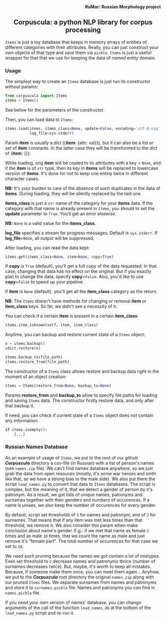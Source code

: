<div align="right"><strong>RuMor: Russian Morphology project</strong></div>
<h2 align="center">Corpuscula: a python NLP library for corpus processing</h2>

`Items` is just a toy database that keeps in memory arrays of entities of
different categories with their attributes. Really, you can just construct
your own objects of that type and save them via `pickle`. `Items` is just a
useful wrapper for that that we use for keeping the data of named entity
domain.

### Usage

The simplest way to create an `Items` database is just run its constructor
without params:
```python
from corpuscula import Items
items = Items()
```
See below for the parameters of the constructor.

Then, you can load data to `Items`:
```python
items.load(items, items_class=None, update=False, encoding='utf-8-sig',
           log_file=sys.stderr)
```
Param **item** is usually a *dict* ({**item**: {attr: val}}), but it can also
be a *list* or *set* of **item** constants. In the latter case they will be
transformed to the *dict* of {**item**: {}}.

While loading, orig **item** will be copied to its attributes with a key =
`None`, and if the **item** is of `str` type, then its key in **items** will
be replaced to lowercase version of **items**. It's done for not to keep one
entiny twice in different character cases.

**NB:** It's your burden to care of the absence of such duplicates in the data
of **items**. During loading, they will be silently replaced by the last one.

**items_class** is just a `str` name of the category for your **items** data.
If the category with that name is already present in `Items`, you should to
set the **update** parameter to `True`. You'll get an error elsewise.

**NB:** `None` is a valid value for the **items_class**.

**log_file** specifies a stream for progress messages. Default is
`sys.stderr`. If **log_file**=`None`, all output will be suppressed.

After loading, you can read the data kept:
```python
items.get(items_class=None, item=None, copy=True)
```
If **copy** is `True` (default), you'll get a full copy of the data requested.
In that case, changing that data has no effect on the original. But if you
exactly plan to change the data, specify **copy**=`False`. Also, you'd like to
use **copy**=`False` to speed up your pipeline.

if **item** is `None` (default), you'll get all the **item_class** category as
the return.

**NB**: The `Items` doesn't have methods for changing or removal **item** or
**item_class** keys. So far, we didn't see a necessity of it.

You can check if a certain **item** is present in a certain **item_class**:
```python
items.item_isknown(self, item, item_class)
```

Anytime, you can backup and restore current state of a `Items` object:
```python
o = items.backup()
cdict.restore(o)

items.backup_to(file_path)
items.restore_from(file_path)
```

The constructor of a `Items` class allows restore and backup data right in the
moment of an object creation:
```python
items = Items(restore_from=None, backup_to=None)
```
Params **restore_from** and **backup_to** allow to specify file paths for
loading and saving `Items` data. The constructor firstly restore data, and 
only after that backup it.

If need, you can check if current state of a `Items` object does not contain
any information:
```python
if items.isempty():
    [...]
```

### Russian Names Database

As an example of usage of `Items`, we put to the root of our github
***Corpuscula*** directory a csv-file (in Russian) with a list of person's
names (see `names.zip` file). We can't find names database anywhere, so we
just grab the data from open resouces (mostly, it's some war heroes and smth
like that, so we have a strong bias to the male side). We also put there the
script `load_names.py` to convert that data to `Items` databases. The script
is complex, but the meaning of it, that we detect a gender of person by it's
patronym. As a result, we got lists of unique names, patronyms and surnames
together with their genders and numbers of occurences. If a name is unisex, we
also keep the number of occurences for every gender.

By default, script set thresholds of `5` for names and patronym, and of `3`
for surnames. That means that if any item was met less times than that
threshold, we remove it. We also consider this param when make conclusion
about name's gender. E.g.: if we met that name as female `2` times and as male
`10` times, that we count the name as male and just remove it's "female part".
The total number of occurences for that case we set to `10`.

We need such pruning because the names we got contain a lot of mistypes. 
Even set threshold to `2` decrease names and patronyms thrice (number of
surnames decreases twice). But, maybe, it's worth to keep all mistakes.
Because, if someone make them once, you can meet them again... Anyhow, we put
to the ***Corpuscula*** root directory the original `names.zip` along with our
pruned `Items` files. We separate surnames from names and patronyms and store
it to  `surnames.pickle` file. Names and patronyms you can find in
`names.pickle` file.

If you need your own version of names' database, you can change arguments of
the call of the function `load_names_db` at the bottom of the `load_names.py`
script and re-run it.
